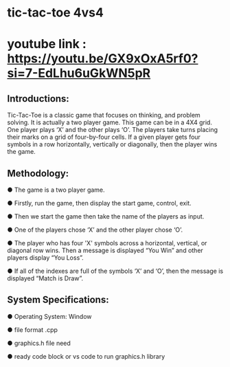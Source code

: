 # tic-tac-toe 4vs4
# youtube link : https://youtu.be/GX9xOxA5rf0?si=7-EdLhu6uGkWN5pR
## Introductions:
Tic-Tac-Toe is a classic game that focuses on thinking, and problem solving. It is actually a two
player game. This game can be in a 4X4 grid. One player plays ‘X’ and the other plays ‘O’. The players take
turns placing their marks on a grid of four-by-four cells. If a given player gets four symbols in a row
horizontally, vertically or diagonally, then the player wins the game.
 
## Methodology:

● The game is a two player game.

● Firstly, run the game, then display the start game, control, exit.

● Then we start the game then take the name of the players as input.

● One of the players chose ‘X’ and the other player chose ‘O’.

● The player who has four 'X' symbols across a horizontal, vertical, or diagonal row wins. Then
a message is displayed “You Win” and other players display “You Loss”.

● If all of the indexes are full of the symbols ‘X’ and ‘O’, then the message is displayed “Match
is Draw”.

## System Specifications:

● Operating System: Window

● file format .cpp

● graphics.h file need

● ready code block or vs code to run graphics.h library
